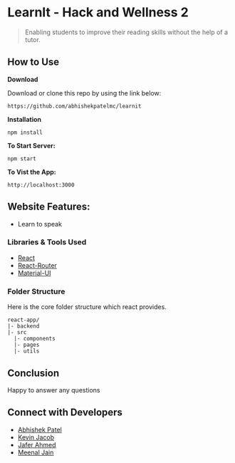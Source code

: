 # LearnIt - Hack and Wellness 2

> Enabling students to improve their reading skills without the help of a tutor.

## How to Use

**Download**

Download or clone this repo by using the link below:

```
https://github.com/abhishekpatelmc/learnit
```

**Installation**

```
npm install
```

**To Start Server:**

```
npm start
```

**To Vist the App:**

```
http://localhost:3000
```

## Website Features:

- Learn to speak 

### Libraries & Tools Used

- [React](https://reactjs.org/)
- [React-Router](https://reacttraining.com/react-router/web/guides/quick-start)
- [Material-UI](https://material-ui.com/)

### Folder Structure

Here is the core folder structure which react provides.

```
react-app/
|- backend
|- src
  |- components
  |- pages
  |- utils
```

## Conclusion

Happy to answer any questions

## Connect with Developers

- [Abhishek Patel](https://www.linkedin.com/in/abhishekpatelmc/)
- [Kevin Jacob](https://www.linkedin.com/in/kevin-jacob-7086a6134/)
- [Jafer Ahmed](https://github.com/ojafero)
- [Meenal Jain](https://www.linkedin.com/in/meenaljain21/)
